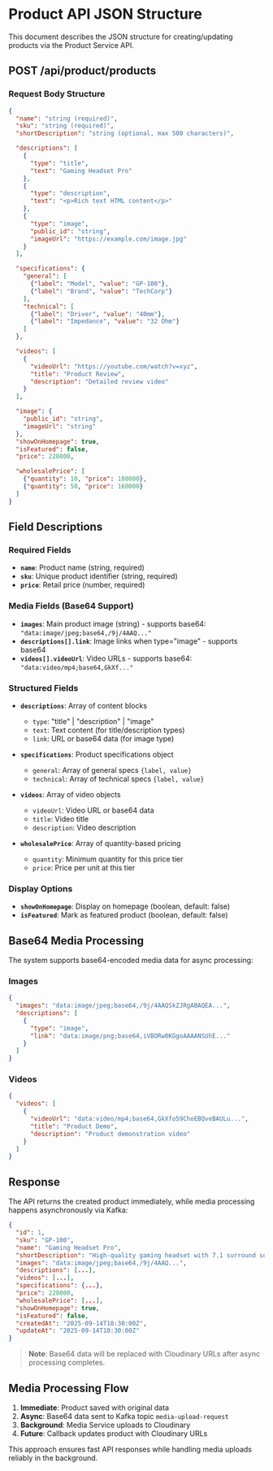 # Product API JSON Structure

This document describes the JSON structure for creating/updating products via the Product Service API.

## POST /api/product/products

### Request Body Structure

```json
{
  "name": "string (required)",
  "sku": "string (required)",
  "shortDescription": "string (optional, max 500 characters)",

  "descriptions": [
    {
      "type": "title",
      "text": "Gaming Headset Pro"
    },
    {
      "type": "description",
      "text": "<p>Rich text HTML content</p>"
    },
    {
      "type": "image",
      "public_id": "string",
      "imageUrl": "https://example.com/image.jpg"
    }
  ],

  "specifications": {
    "general": [
      {"label": "Model", "value": "GP-100"},
      {"label": "Brand", "value": "TechCorp"}
    ],
    "technical": [
      {"label": "Driver", "value": "40mm"},
      {"label": "Impedance", "value": "32 Ohm"}
    ]
  },

  "videos": [
    {
      "videoUrl": "https://youtube.com/watch?v=xyz",
      "title": "Product Review",
      "description": "Detailed review video"
    }
  ],

  "image": {
    "public_id": "string",
    "imageUrl": "string"
  },
  "showOnHomepage": true,
  "isFeatured": false,
  "price": 220000,

  "wholesalePrice": [
    {"quantity": 10, "price": 180000},
    {"quantity": 50, "price": 160000}
  ]
}
```

## Field Descriptions

### Required Fields
- **`name`**: Product name (string, required)
- **`sku`**: Unique product identifier (string, required)
- **`price`**: Retail price (number, required)

### Media Fields (Base64 Support)
- **`images`**: Main product image (string) - supports base64: `"data:image/jpeg;base64,/9j/4AAQ..."`
- **`descriptions[].link`**: Image links when type="image" - supports base64
- **`videos[].videoUrl`**: Video URLs - supports base64: `"data:video/mp4;base64,GkXf..."`

### Structured Fields
- **`descriptions`**: Array of content blocks
  - `type`: "title" | "description" | "image"
  - `text`: Text content (for title/description types)
  - `link`: URL or base64 data (for image type)

- **`specifications`**: Product specifications object
  - `general`: Array of general specs `{label, value}`
  - `technical`: Array of technical specs `{label, value}`

- **`videos`**: Array of video objects
  - `videoUrl`: Video URL or base64 data
  - `title`: Video title
  - `description`: Video description

- **`wholesalePrice`**: Array of quantity-based pricing
  - `quantity`: Minimum quantity for this price tier
  - `price`: Price per unit at this tier

### Display Options
- **`showOnHomepage`**: Display on homepage (boolean, default: false)
- **`isFeatured`**: Mark as featured product (boolean, default: false)

## Base64 Media Processing

The system supports base64-encoded media data for async processing:

### Images
```json
{
  "images": "data:image/jpeg;base64,/9j/4AAQSkZJRgABAQEA...",
  "descriptions": [
    {
      "type": "image",
      "link": "data:image/png;base64,iVBORw0KGgoAAAANSUhE..."
    }
  ]
}
```

### Videos
```json
{
  "videos": [
    {
      "videoUrl": "data:video/mp4;base64,GkXfo59ChoEBQveBAULu...",
      "title": "Product Demo",
      "description": "Product demonstration video"
    }
  ]
}
```

## Response

The API returns the created product immediately, while media processing happens asynchronously via Kafka:

```json
{
  "id": 1,
  "sku": "GP-100",
  "name": "Gaming Headset Pro",
  "shortDescription": "High-quality gaming headset with 7.1 surround sound",
  "images": "data:image/jpeg;base64,/9j/4AAQ...",
  "descriptions": [...],
  "videos": [...],
  "specifications": {...},
  "price": 220000,
  "wholesalePrice": [...],
  "showOnHomepage": true,
  "isFeatured": false,
  "createdAt": "2025-09-14T10:30:00Z",
  "updateAt": "2025-09-14T10:30:00Z"
}
```

> **Note**: Base64 data will be replaced with Cloudinary URLs after async processing completes.

## Media Processing Flow

1. **Immediate**: Product saved with original data
2. **Async**: Base64 data sent to Kafka topic `media-upload-request`
3. **Background**: Media Service uploads to Cloudinary
4. **Future**: Callback updates product with Cloudinary URLs

This approach ensures fast API responses while handling media uploads reliably in the background.